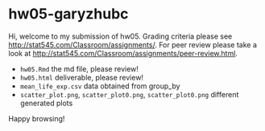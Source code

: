 # hw05-garyzhubc
Hi, welcome to my submission of hw05. Grading criteria please see http://stat545.com/Classroom/assignments/. For peer review please take a look at http://stat545.com/Classroom/assignments/peer-review.html.

* `hw05.Rmd` the md file, please review!
* `hw05.html` deliverable, please review!
* `mean_life_exp.csv` data obtained from group_by
* `scatter_plot.png`, `scatter_plot0.png`, `scatter_plot0.png` different generated plots

Happy browsing!
